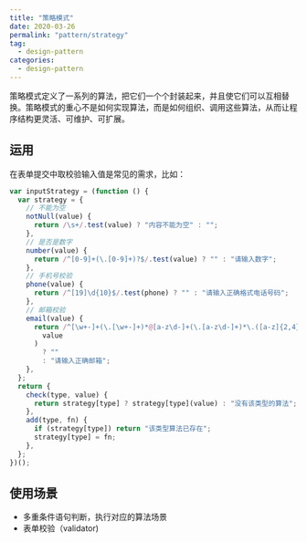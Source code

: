 ```yaml
---
title: "策略模式"
date: 2020-03-26
permalink: "pattern/strategy"
tag:
  - design-pattern
categories:
  - design-pattern
---
```


策略模式定义了一系列的算法，把它们一个个封装起来，并且使它们可以互相替换。策略模式的重心不是如何实现算法，而是如何组织、调用这些算法，从而让程序结构更灵活、可维护、可扩展。

## 运用

在表单提交中取校验输入值是常见的需求，比如：

```js
var inputStrategy = (function () {
  var strategy = {
    // 不能为空
    notNull(value) {
      return /\s+/.test(value) ? "内容不能为空" : "";
    },
    // 是否是数字
    number(value) {
      return /^[0-9]+(\.[0-9]+)?$/.test(value) ? "" : "请输入数字";
    },
    // 手机号校验
    phone(value) {
      return /^[19]\d{10}$/.test(phone) ? "" : "请输入正确格式电话号码";
    },
    // 邮箱校验
    email(value) {
      return /^[\w+-]+(\.[\w+-]+)*@[a-z\d-]+(\.[a-z\d-]+)*\.([a-z]{2,4})$/i.test(
        value
      )
        ? ""
        : "请输入正确邮箱";
    },
  };
  return {
    check(type, value) {
      return strategy[type] ? strategy[type](value) : "没有该类型的算法";
    },
    add(type, fn) {
      if (strategy[type]) return "该类型算法已存在";
      strategy[type] = fn;
    },
  };
})();
```

## 使用场景

- 多重条件语句判断，执行对应的算法场景
- 表单校验（validator)
